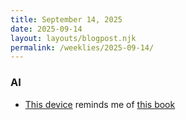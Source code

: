 ```yaml
---
title: September 14, 2025
date: 2025-09-14
layout: layouts/blogpost.njk
permalink: /weeklies/2025-09-14/
---
```


### AI
* <span meta="2025-09-08T14:29"></span> [This device](https://youtu.be/O_Q1hoEhfk4) reminds me of [this book](/books/Unworld/)
